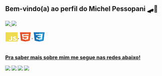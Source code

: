 ## Bem-vindo(a) ao perfil do Michel Pessopani 🛹💖

 <div>
   <a href="https://github.com/Michel-pessopani">
   <img height="180em" src="https://github-readme-stats.vercel.app/api?username=Michel-pessopani&show_icons=true&theme=tokyonight&include_all_commits=true&count_private=true"/>
   <img height="180em" src="https://github-readme-stats.vercel.app/api/top-langs/?username=Michel-pessopani&layout=compact&langs_count=6&theme=tokyonight"/>
</div>
    
<div style="display: inline_block"><br>
  <img align="center" alt="Js" height="30" width="40" src="https://raw.githubusercontent.com/devicons/devicon/master/icons/javascript/javascript-plain.svg ">
  <img align="center" alt="HTML" height="30" width="40" src="https://raw.githubusercontent.com/devicons/devicon/master/icons/html5/html5-original.svg ">
  <img align="center" alt="CSS" height="30" width="40" src="https://raw.githubusercontent.com/devicons/devicon/master/icons/css3/css3-original.svg ">
</div>
 
<br>
 
### Pra saber mais sobre mim me segue nas redes abaixo!
 
<div>
  <a href="https://https://www.instagram.com/michel_pessopani/" target="_blank"><img src="https://img.shields.io/badge/-Instagram-%23E4405F?style=for-the- badge&logo=instagram&logoColor=white" target="_blank"></a>
 <a href="https://discord.gg/2400" target="_blank"><img src="https://img.shields.io/badge/Discord-7289DA?style=for-the-badge&logo= discord&logoColor=white" target="_blank"></a>
  <a href = "michelpessopani@icloud.com"><img src="https://img.shields.io/badge/-Icloud-%23333?style=for-the-badge&logo=icloud&logoColor=white" alvo ="_blank"></a>
  <a href="https://www.linkedin.com/in/michelpessopani" target="_blank"><img src="https://img.shields.io/badge/-LinkedIn-%230077B5?style= for-the-badge&logo=linkedin&logoColor=white" target="_blank"></a>
</div>
